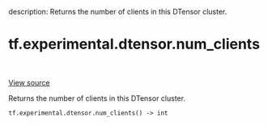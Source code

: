 description: Returns the number of clients in this DTensor cluster.

<div itemscope itemtype="http://developers.google.com/ReferenceObject">
<meta itemprop="name" content="tf.experimental.dtensor.num_clients" />
<meta itemprop="path" content="Stable" />
</div>

# tf.experimental.dtensor.num_clients

<!-- Insert buttons and diff -->

<table class="tfo-notebook-buttons tfo-api nocontent" align="left">

</table>

<a target="_blank" class="external" href="/code/stable/tensorflow/dtensor/python/config.py">View source</a>



Returns the number of clients in this DTensor cluster.


<pre class="devsite-click-to-copy prettyprint lang-py tfo-signature-link">
<code>tf.experimental.dtensor.num_clients() -> int
</code></pre>



<!-- Placeholder for "Used in" -->
